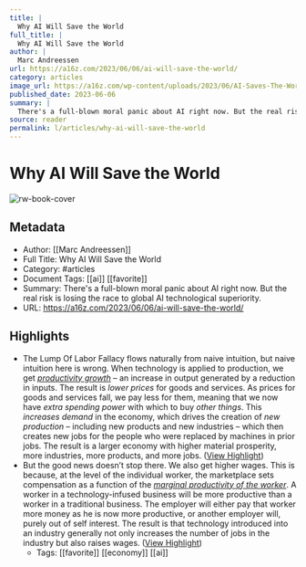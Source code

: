 ```yaml
---
title: |
  Why AI Will Save the World
full_title: |
  Why AI Will Save the World
author: |
  Marc Andreessen
url: https://a16z.com/2023/06/06/ai-will-save-the-world/
category: articles
image_url: https://a16z.com/wp-content/uploads/2023/06/AI-Saves-The-World_Yoast-FB.jpg
published_date: 2023-06-06
summary: |
  There's a full-blown moral panic about AI right now. But the real risk is losing the race to global AI technological superiority.
source: reader
permalink: l/articles/why-ai-will-save-the-world
---
```

# Why AI Will Save the World

![rw-book-cover](https://a16z.com/wp-content/uploads/2023/06/AI-Saves-The-World_Yoast-FB.jpg)

## Metadata
- Author: [[Marc Andreessen]]
- Full Title: Why AI Will Save the World
- Category: #articles
- Document Tags: [[ai]] [[favorite]] 
- Summary: There's a full-blown moral panic about AI right now. But the real risk is losing the race to global AI technological superiority.
- URL: https://a16z.com/2023/06/06/ai-will-save-the-world/

## Highlights
- The Lump Of Labor Fallacy flows naturally from naive intuition, but naive intuition here is wrong. When technology is applied to production, we get [*productivity growth*](https://en.wikipedia.org/wiki/Productivity) – an increase in output generated by a reduction in inputs. The result is *lower prices* for goods and services. As prices for goods and services fall, we pay less for them, meaning that we now have *extra spending power* with which to buy *other things*. This *increases demand* in the economy, which drives the creation of *new production* – including new products and new industries – which then creates new jobs for the people who were replaced by machines in prior jobs. The result is a larger economy with higher material prosperity, more industries, more products, and more jobs. ([View Highlight](https://read.readwise.io/read/01h7aw8kjqn6p3mkmff3hm37cb))
- But the good news doesn’t stop there. We also get higher wages. This is because, at the level of the individual worker, the marketplace sets compensation as a function of the [*marginal productivity of the worker*](https://en.wikipedia.org/wiki/Marginal_revenue_productivity_theory_of_wages). A worker in a technology-infused business will be more productive than a worker in a traditional business. The employer will either pay that worker more money as he is now more productive, or another employer will, purely out of self interest. The result is that technology introduced into an industry generally not only increases the number of jobs in the industry but also raises wages. ([View Highlight](https://read.readwise.io/read/01h7awa1vgvkepmb5cy9jpv6t8))
    - Tags: [[favorite]] [[economy]] [[ai]] 


